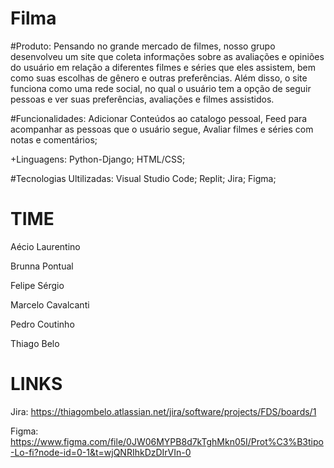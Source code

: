 # Filma
#Produto: Pensando no grande mercado de filmes, nosso grupo desenvolveu um site que coleta informações sobre as avaliações e opiniões do usuário em relação a diferentes filmes e séries que eles assistem, bem como suas escolhas de gênero e outras preferências. Além disso, o site funciona como uma rede social, no qual o usuário tem a opção de seguir pessoas e ver suas preferências, avaliações e filmes assistidos.                                          

#Funcionalidades: Adicionar Conteúdos ao catalogo pessoal, Feed para acompanhar as pessoas que o usuário segue, Avaliar filmes e séries com notas e comentários;

+Linguagens: 
Python-Django;
HTML/CSS;

#Tecnologias Ultilizadas: 
Visual Studio Code;
Replit;
Jira;
Figma;

# TIME 
Aécio Laurentino 

Brunna Pontual

Felipe Sérgio

Marcelo Cavalcanti

Pedro Coutinho

Thiago Belo

# LINKS
Jira:  https://thiagombelo.atlassian.net/jira/software/projects/FDS/boards/1

Figma: https://www.figma.com/file/0JW06MYPB8d7kTghMkn05I/Prot%C3%B3tipo-Lo-fi?node-id=0-1&t=wjQNRIhkDzDIrVIn-0
